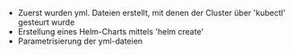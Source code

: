 - Zuerst wurden yml. Dateien erstellt, mit denen der Cluster über 'kubectl' gesteurt wurde
- Erstellung eines Helm-Charts mittels 'helm create'
- Parametrisierung der yml-dateien
